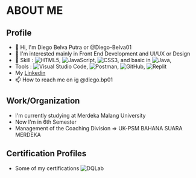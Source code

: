 # ABOUT ME
## Profile

- 👋 Hi, I'm Diego Belva Putra or @Diego-Belva01
- 👀 I'm interested mainly in Front End Development and UI/UX or Design
- 🌱 Skill : ![HTML5](https://img.shields.io/badge/html5-%23E34F26.svg?style=for-the-badge&logo=html5&logoColor=white), ![JavaScript](https://img.shields.io/badge/javascript-%23323330.svg?style=for-the-badge&logo=javascript&logoColor=%23F7DF1E), ![CSS3](https://img.shields.io/badge/css3-%231572B6.svg?style=for-the-badge&logo=css3&logoColor=white), and basic in ![Java](https://img.shields.io/badge/java-%23ED8B00.svg?style=for-the-badge&logo=java&logoColor=white),
- Tools : ![Visual Studio Code](https://img.shields.io/badge/Visual%20Studio%20Code-0078d7.svg?style=for-the-badge&logo=visual-studio-code&logoColor=white), ![Postman](https://img.shields.io/badge/Postman-FF6C37?style=for-the-badge&logo=postman&logoColor=white), ![GitHub](https://img.shields.io/badge/github-%23121011.svg?style=for-the-badge&logo=github&logoColor=white), ![Replit](https://img.shields.io/badge/Replit-DD1200?style=for-the-badge&logo=Replit&logoColor=white)
- My [Linkedin](https://www.linkedin.com/in/diegobelvaputra/)
- 📫 How to reach me on ig @diego.bp01

Work/Organization
--
- I'm currently studying at Merdeka Malang University
- Now I'm in 6th Semester
- Management of the Coaching Division => UK-PSM BAHANA SUARA MERDEKA

Certification Profiles
-- 
- Some of my certifications ![DQLab](https://academy.dqlab.id/main/rachievement)

